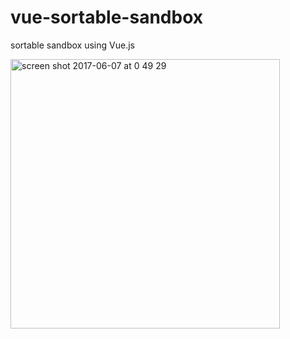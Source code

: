 # vue-sortable-sandbox
sortable sandbox using Vue.js

<img width="431" alt="screen shot 2017-06-07 at 0 49 29" src="https://user-images.githubusercontent.com/181991/26838722-ebe17bd0-4b1b-11e7-94e9-10a57c68c5ce.png">
